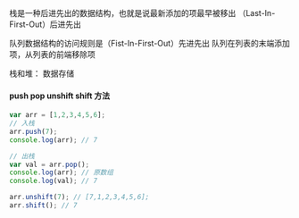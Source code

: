 栈是一种后进先出的数据结构，也就是说最新添加的项最早被移出
（Last-In-First-Out）后进先出

队列数据结构的访问规则是（Fist-In-First-Out）先进先出
队列在列表的末端添加项，从列表的前端移除项

栈和堆： 数据存储

#### push pop unshift shift 方法

```js
var arr = [1,2,3,4,5,6];
// 入栈
arr.push(7);
console.log(arr); // 7

// 出栈
var val = arr.pop();
console.log(arr); // 原数组
console.log(val); // 7

arr.unshift(7); // [7,1,2,3,4,5,6];
arr.shift(); // 7
```